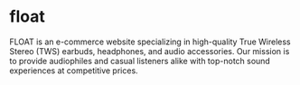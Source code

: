 # float

FLOAT is an e-commerce website specializing in high-quality True Wireless Stereo (TWS) earbuds, headphones, and audio accessories. Our mission is to provide audiophiles and casual listeners alike with top-notch sound experiences at competitive prices.
